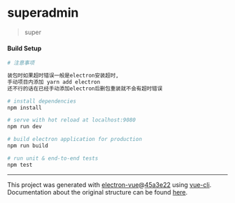 # superadmin

> super

#### Build Setup
``` bash
# 注意事项

装包时如果超时错误一般是electron安装超时,
手动项目内添加 yarn add electron
还不行的话在已经手动添加electron后删包重装就不会有超时错误

# install dependencies
npm install

# serve with hot reload at localhost:9080
npm run dev

# build electron application for production
npm run build

# run unit & end-to-end tests
npm test


```
---
This project was generated with [electron-vue](https://github.com/SimulatedGREG/electron-vue)@[45a3e22](https://github.com/SimulatedGREG/electron-vue/tree/45a3e224e7bb8fc71909021ccfdcfec0f461f634) using [vue-cli](https://github.com/vuejs/vue-cli). Documentation about the original structure can be found [here](https://simulatedgreg.gitbooks.io/electron-vue/content/index.html).
